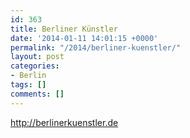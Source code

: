 ```yaml
---
id: 363
title: Berliner Künstler
date: '2014-01-11 14:01:15 +0000'
permalink: "/2014/berliner-kuenstler/"
layout: post
categories:
- Berlin
tags: []
comments: []
---
```

<http://berlinerkuenstler.de>